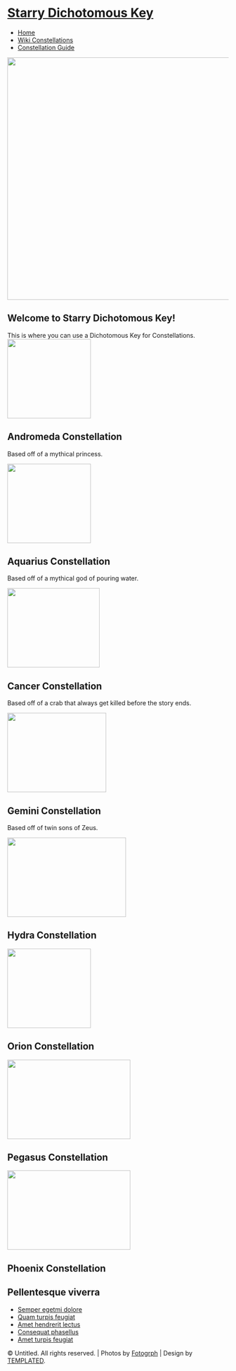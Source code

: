 <!DOCTYPE html PUBLIC "-//W3C//DTD XHTML 1.0 Strict//EN" "http://www.w3.org/TR/xhtml1/DTD/xhtml1-strict.dtd">
<!--
Design by TEMPLATED
http://templated.co
Released for free under the Creative Commons Attribution License

Name       : Clear-Cut 
Description: A two-column, fixed-width design with dark color scheme.
Version    : 1.0
Released   : 20130903

-->
<html xmlns="http://www.w3.org/1999/xhtml">
<head>
<meta http-equiv="Content-Type" content="text/html; charset=utf-8" />
<title></title>
<meta name="keywords" content="" />
<meta name="description" content="" />
<link href="http://fonts.googleapis.com/css?family=Open+Sans:400,300,600,700,800" rel="stylesheet" />
<link href="default.css" rel="stylesheet" type="text/css" media="all" />
<link href="fonts.css" rel="stylesheet" type="text/css" media="all" />

<!--[if IE 6]><link href="default_ie6.css" rel="stylesheet" type="text/css" /><![endif]-->

</head>
<body>
<div id="header-wrapper">
	<div id="header" class="container">
		<div id="logo">
			<h1><a href="#">Starry Dichotomous Key</a></h1>
		</div>
		<div id="menu">
			<ul>
				<li class="current_page_item"><a href="#" accesskey="1" title="">Home</a></li>
				<li><a href="#" accesskey="2" title="">Wiki Constellations</a></li>
				<li><a href="#" accesskey="3" title="">Constellation Guide</a></li>
			</ul>
		</div>
	</div>
</div>



<div> <img src="G:\Not Backup\SoHacks 2015\Website\Images\Background1.jpg" style="width:1345px; height:550px;">
</div>
	<div id="banner-wrapper">
		<div id="banner" class="container">
			<h2>Welcome to Starry Dichotomous Key!</h2>
			<span>This is where you can use a Dichotomous Key for Constellations.</span>
		</div>
	</div>
	<div id="featured-wrapper">
		<div id="featured" class="container">
			<div class="column1"> <img src="G:\Not Backup\SoHacks 2015\Website\Images\Andromeda.jpg" style="width:190px; height:180px;">
				<div class="title">
					<h2>Andromeda Constellation</h2>
				</div>
				<p>Based off of a mythical princess.</p>
			</div>
			<div class="column2"> <img src="G:\Not Backup\SoHacks 2015\Website\Images\Aquarius.jpg" style="width:190px; height:180px;">
				<div class="title">
					<h2>Aquarius Constellation</h2>
				</div>
				<p>Based off of a mythical god of pouring water.</p>
			</div>
			<div class="column3"> <img src="G:\Not Backup\SoHacks 2015\Website\Images\Cancer.jpg" style="width:210px; height:180px;">
				<div class="title">
					<h2>Cancer Constellation</h2>
				</div>
				<p>Based off of a crab that always get killed before the story ends.</p>
			</div>
			<div class="column4"> <img src="G:\Not Backup\SoHacks 2015\Website\Images\Gemini.jpg" style="width:225px; height:180px;">
				<div class="title">
					<h2>Gemini Constellation</h2>
				</div>
				<p>Based off of twin sons of Zeus.</p>
			</div>
		</div>
			<div id="featured-wrapper">
		<div id="featured" class="container">
			<div class="column1"> <img src="G:\Not Backup\SoHacks 2015\Website\Images\Hydra.jpg" style="width:270px; height:180px;">
				<div class="title">
					<h2>Hydra Constellation</h2>
				</div>
				<p></p>
			</div>
			<div class="column2"> <img src="G:\Not Backup\SoHacks 2015\Website\Images\Orion.jpg" style="width:190px; height:180px;">
				<div class="title">
					<h2>Orion Constellation</h2>
				</div>
				<p></p>
			</div>
			<div class="column3"> <img src="G:\Not Backup\SoHacks 2015\Website\Images\Pegasus.png" style="width:280px; height:180px;">
				<div class="title">
					<h2>Pegasus Constellation</h2>
				</div>
				<p></p>
			</div>
			<div class="column4"> <img src="G:\Not Backup\SoHacks 2015\Website\Images\Phoenix.gif" style="width:280px; height:180px;">
				<div class="title">
					<h2>Phoenix Constellation</h2>
				</div>
				<p></p>
			</div>
		</div>
	</div>
</div>
<div id="footer-wrapper">
	<div id="footer" class="container">
		<div class="column5">
			<div class="title">
				<h2>Pellentesque viverra</h2>
			</div>
			<ul class="style3">
				<li class="icon icon-ok"><a href="#">Semper egetmi dolore</a></li>
				<li class="icon icon-ok"><a href="#">Quam turpis feugiat</a></li>
				<li class="icon icon-ok"><a href="#">Amet hendrerit lectus</a></li>
				<li class="icon icon-ok"><a href="#">Consequat phasellus</a></li>
				<li class="icon icon-ok"><a href="#">Amet turpis feugiat</a></li>
			</ul>
		</div>
	</div>
</div>
<div id="copyright" class="container">
	<p>&copy; Untitled. All rights reserved. | Photos by <a href="http://fotogrph.com/">Fotogrph</a> | Design by <a href="http://templated.co" rel="nofollow">TEMPLATED</a>.</p>
</div>
</body>
</html>
